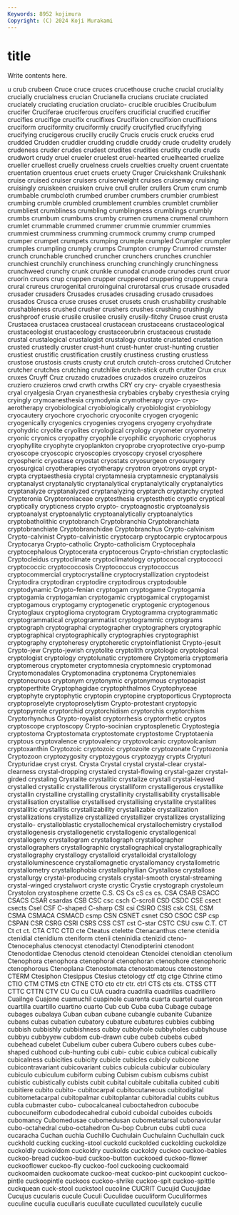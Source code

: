 ```yaml
---
Keywords: 8952 kojimura
Copyright: (C) 2024 Koji Murakami
---
```


# title

Write contents here.



u crub crubeen Cruce
cruce cruces crucethouse cruche crucial cruciality crucially crucialness crucian Crucianella
crucians cruciate cruciated cruciately cruciating cruciation cruciato- crucible crucibles Crucibulum
crucifer Cruciferae cruciferous crucifers crucificial crucified crucifier crucifies crucifige crucifix
crucifixes Crucifixion crucifixion crucifixions cruciform cruciformity cruciformly crucify crucifyfied crucifyfying
crucifying crucigerous crucilly crucily Crucis crucis cruck crucks crud crudded
Crudden cruddier crudding cruddle cruddy crude crudelity crudely crudeness cruder
crudes crudest crudites crudities crudity crudle cruds crudwort crudy cruel
crueler cruelest cruel-hearted cruelhearted cruelize crueller cruellest cruelly cruelness cruels
cruelties cruelty cruent cruentate cruentation cruentous cruet cruets cruety Cruger
Cruickshank Cruikshank cruise cruised cruiser cruisers cruiserweight cruises cruiseway cruising
cruisingly cruiskeen cruisken cruive crull cruller crullers Crum crum crumb
crumbable crumbcloth crumbed crumber crumbers crumbier crumbiest crumbing crumble crumbled
crumblement crumbles crumblet crumblier crumbliest crumbliness crumbling crumblingness crumblings crumbly
crumbs crumbum crumbums crumby crumen crumena crumenal crumhorn crumlet crummable
crummed crummer crummie crummier crummies crummiest crumminess crumming crummock crummy
crump crumped crumper crumpet crumpets crumping crumple crumpled Crumpler crumpler
crumples crumpling crumply crumps Crumpton crumpy Crumrod crumster crunch crunchable
crunched cruncher crunchers crunches crunchier crunchiest crunchily crunchiness crunching crunchingly
crunchingness crunchweed crunchy crunk crunkle crunodal crunode crunodes crunt cruor
cruorin cruors crup cruppen crupper cruppered cruppering cruppers crura crural
crureus crurogenital cruroinguinal crurotarsal crus crusade crusaded crusader crusaders Crusades
crusades crusading crusado crusadoes crusados Crusca cruse cruses cruset crusets
crush crushability crushable crushableness crushed crusher crushers crushes crushing crushingly
crushproof crusie crusile crusilee crusily crusily-fitchy Crusoe crust crusta Crustacea
crustacea crustaceal crustacean crustaceans crustaceological crustaceologist crustaceology crustaceorubrin crustaceous crustade
crustal crustalogical crustalogist crustalogy crustate crustated crustation crusted crustedly cruster
crust-hunt crust-hunter crust-hunting crustier crustiest crustific crustification crustily crustiness crusting
crustless crustose crustosis crusts crusty crut crutch crutch-cross crutched Crutcher
crutcher crutches crutching crutchlike crutch-stick cruth crutter Crux crux cruxes
Cruyff Cruz cruzado cruzadoes cruzados cruzeiro cruzeiros cruziero cruzieros crwd
crwth crwths CRY cry cry- cryable cryaesthesia cryal cryalgesia Cryan
cryanesthesia crybabies crybaby cryesthesia crying cryingly crymoanesthesia crymodynia crymotherapy cryo-
cryo-aerotherapy cryobiological cryobiologically cryobiologist cryobiology cryocautery cryochore cryochoric cryoconite cryogen
cryogenic cryogenically cryogenics cryogenies cryogens cryogeny cryohydrate cryohydric cryolite cryolites
cryological cryology cryometer cryometry cryonic cryonics cryopathy cryophile cryophilic cryophoric
cryophorus cryophyllite cryophyte cryoplankton cryoprobe cryoprotective cryo-pump cryoscope cryoscopic cryoscopies
cryoscopy cryosel cryosphere cryospheric cryostase cryostat cryostats cryosurgeon cryosurgery cryosurgical
cryotherapies cryotherapy cryotron cryotrons crypt crypt- crypta cryptaesthesia cryptal cryptamnesia
cryptamnesic cryptanalysis cryptanalyst cryptanalytic cryptanalytical cryptanalytically cryptanalytics cryptanalyze cryptanalyzed cryptanalyzing
cryptarch cryptarchy crypted Crypteronia Crypteroniaceae cryptesthesia cryptesthetic cryptic cryptical cryptically
crypticness crypto crypto- cryptoagnostic cryptoanalysis cryptoanalyst cryptoanalytic cryptoanalytically cryptoanalytics cryptobatholithic
cryptobranch Cryptobranchia Cryptobranchiata cryptobranchiate Cryptobranchidae Cryptobranchus Crypto-calvinism Crypto-calvinist Crypto-calvinistic cryptocarp
cryptocarpic cryptocarpous Cryptocarya Crypto-catholic Crypto-catholicism Cryptocephala cryptocephalous Cryptocerata cryptocerous Crypto-christian
cryptoclastic Cryptocleidus cryptoclimate cryptoclimatology cryptococcal cryptococci cryptococcic cryptococcosis Cryptococcus cryptococcus
cryptocommercial cryptocrystalline cryptocrystallization cryptodeist Cryptodira cryptodiran cryptodire cryptodirous cryptodouble cryptodynamic
Crypto-fenian cryptogam cryptogame Cryptogamia cryptogamia cryptogamian cryptogamic cryptogamical cryptogamist cryptogamous
cryptogamy cryptogenetic cryptogenic cryptogenous Cryptoglaux cryptoglioma cryptogram Cryptogramma cryptogrammatic cryptogrammatical
cryptogrammatist cryptogrammic cryptograms cryptograph cryptographal cryptographer cryptographers cryptographic cryptographical cryptographically
cryptographies cryptographist cryptography cryptoheresy cryptoheretic cryptoinflationist Crypto-jesuit Crypto-jew Crypto-jewish cryptolite
cryptolith cryptologic cryptological cryptologist cryptology cryptolunatic cryptomere Cryptomeria cryptomeria cryptomerous
cryptometer cryptomnesia cryptomnesic cryptomonad Cryptomonadales Cryptomonadina cryptonema Cryptonemiales cryptoneurous cryptonym
cryptonymic cryptonymous cryptopapist cryptoperthite Cryptophagidae cryptophthalmos Cryptophyceae cryptophyte cryptophytic cryptopin
cryptopine cryptoporticus Cryptoprocta cryptoproselyte cryptoproselytism Crypto-protestant cryptopyic cryptopyrrole cryptorchid cryptorchidism
cryptorchis cryptorchism Cryptorhynchus Crypto-royalist cryptorrhesis cryptorrhetic cryptos cryptoscope cryptoscopy Crypto-socinian
cryptosplenetic Cryptostegia cryptostoma Cryptostomata cryptostomate cryptostome Cryptotaenia cryptous cryptovalence cryptovalency
cryptovolcanic cryptovolcanism cryptoxanthin Cryptozoic cryptozoic cryptozoite cryptozonate Cryptozonia Cryptozoon cryptozygosity
cryptozygous cryptozygy crypts Crypturi Crypturidae cryst cryst. Crysta Crystal crystal
crystal-clear crystal-clearness crystal-dropping crystaled crystal-flowing crystal-gazer crystal-girded crystaling Crystalite crystalitic
crystalize crystall crystal-leaved crystalled crystallic crystalliferous crystalliform crystalligerous crystallike crystallin
crystalline crystalling crystallinity crystallisability crystallisable crystallisation crystallise crystallised crystallising crystallite
crystallites crystallitic crystallitis crystallizability crystallizable crystallization crystallizations crystallize crystallized crystallizer
crystallizes crystallizing crystallo- crystalloblastic crystallochemical crystallochemistry crystallod crystallogenesis crystallogenetic crystallogenic
crystallogenical crystallogeny crystallogram crystallograph crystallographer crystallographers crystallographic crystallographical crystallographically crystallography
crystallogy crystalloid crystalloidal crystallology crystalloluminescence crystallomagnetic crystallomancy crystallometric crystallometry crystallophobia
crystallophyllian Crystallose crystallose crystallurgy crystal-producing crystals crystal-smooth crystal-streaming crystal-winged crystalwort
cryste crystic Crystie crystograph crystoleum Crystolon crystosphene crzette C.S. CS
Cs cS cs cs. CSA CSAB CSACC CSACS CSAR csardas
CSB CSC csc csch C-scroll CSD CSDC CSE csect csects
Csel CSF C-shaped C-sharp CSI csi CSIRO CSIS csk CSL
CSM CSMA CSMACA CSMACD csmp CSN CSNET csnet CSO CSOC
CSP csp CSPAN CSR CSRG CSRI CSRS CSS CST cst
C-star CSTC CSU csw C.T. CT Ct ct ct. CTA
CTC CTD cte Cteatus ctelette Ctenacanthus ctene ctenidia ctenidial ctenidium
cteniform ctenii cteninidia ctenizid cteno- Ctenocephalus ctenocyst ctenodactyl Ctenodipterini ctenodont
Ctenodontidae Ctenodus ctenoid ctenoidean Ctenoidei ctenoidian ctenolium Ctenophora ctenophora ctenophoral
ctenophoran ctenophore ctenophoric ctenophorous Ctenoplana Ctenostomata ctenostomatous ctenostome CTERM Ctesiphon
Ctesippus Ctesius ctetology ctf ctg ctge Cthrine ctimo CTIO CTM
CTMS ctn CTNE CTO cto ctr ctr. ctrl CTS cts
cts. CTSS CTT CTTC CTTN CTV CU Cu cu CUA
cuadra cuadrilla cuadrillas cuadrillero Cuailnge Cuajone cuamuchil cuapinole cuarenta cuarta
cuartel cuarteron cuartilla cuartillo cuartino cuarto Cub cub Cuba cuba
Cubage cubage cubages cubalaya Cuban cuban cubane cubangle cubanite Cubanize
cubans cubas cubation cubatory cubature cubatures cubbies cubbing cubbish cubbishly
cubbishness cubby cubbyhole cubbyholes cubbyhouse cubbyu cubbyyew cubdom cub-drawn cube
cubeb cubebs cubed cubehead cubelet Cubelium cuber cubera Cubero cubers
cubes cube-shaped cubhood cub-hunting cubi cubi- cubic cubica cubical cubically
cubicalness cubicities cubicity cubicle cubicles cubicly cubicone cubicontravariant cubicovariant cubics
cubicula cubicular cubiculary cubiculo cubiculum cubiform cubing Cubism cubism cubisms
cubist cubistic cubistically cubists cubit cubital cubitale cubitalia cubited cubiti
cubitiere cubito cubito- cubitocarpal cubitocutaneous cubitodigital cubitometacarpal cubitopalmar cubitoplantar cubitoradial
cubits cubitus cubla cubmaster cubo- cubocalcaneal cuboctahedron cubocube cubocuneiform cubododecahedral
cuboid cuboidal cuboides cuboids cubomancy Cubomedusae cubomedusan cubometatarsal cubonavicular cubo-octahedral
cubo-octahedron Cu-bop Cubrun cubs cubti cuca cucaracha Cuchan cuchia Cuchillo
Cuchulain Cuchulainn Cuchullain cuck cuckhold cucking cucking-stool cuckold cuckolded cuckolding
cuckoldize cuckoldly cuckoldom cuckoldry cuckolds cuckoldy cuckoo cuckoo-babies cuckoo-bread cuckoo-bud
cuckoo-button cuckooed cuckoo-flower cuckooflower cuckoo-fly cuckoo-fool cuckooing cuckoomaid cuckoomaiden cuckoomate
cuckoo-meat cuckoo-pint cuckoopint cuckoo-pintle cuckoopintle cuckoos cuckoo-shrike cuckoo-spit cuckoo-spittle cuckquean
cuck-stool cuckstool cucoline CUCRIT Cucujid Cucujidae Cucujus cucularis cucule Cuculi
Cuculidae cuculiform Cuculiformes cuculine cuculla cucullaris cucullate cucullated cucullately cuculle
